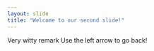 ```yaml
---
layout: slide
title: "Welcome to our second slide!"
---
```

Very witty remark
Use the left arrow to go back!
